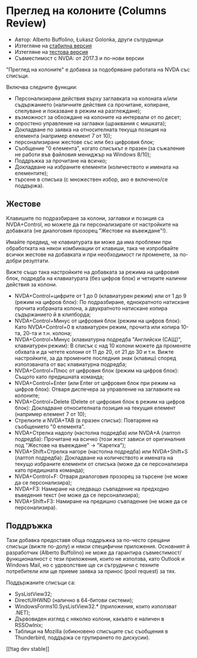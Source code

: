 # Преглед на колоните (Columns Review) #

* Автор: Alberto Buffolino, Łukasz Golonka, други сътрудници
* Изтегляне на [стабилна версия][stable]
* Изтегляне на [тестова версия][dev]
* Съвместимост с NVDA: от 2017.3 и по-нови версии

"Преглед на колоните" е добавка за подобряване работата на NVDA със списъци.

Включва следните функции:

* Персонализирани действия върху заглавката на колоната и/или съдържанието
  (наличните действия са прочитане, копиране, спелуване и показване в режим
  на разглеждане);
* възможност за обхождане на колоните на интервали от по десет;
* опростено управление на заглавки (щраквания с мишката);
* Докладване по заявка на относителната текуща позиция на елемента (например
  елемент 7 от 10);
* персонализирани жестове със или без цифровия блок;
* Съобщение "0 елемента", когато списъкът е празен (за съжаление не работи
  във файловия мениджър на Windows 8/10);
* Поддръжка за прочитане на всичко;
* Докладване на избраните елементи (количеството и имената на елементите);
* търсене в списъка (с множествен избор, ако е включено/се поддържа).

## Жестове

Клавишите по подразбиране за колони, заглавки и позиция са NVDA+Control, но
можете да ги персонализирате от настройките на добавката (не диалоговия
прозорец "Жестове на въвеждане"!).

Имайте предвид, че клавиатурата ви може да има проблеми при обработката на
някои комбинации от клавиши, така че изпробвайте всички жестове на добавката
и при необходимост ги променете, за по-добри резултати.

Вижте също така настройките на добавката за режима на цифровия блок,
подредба на клавиатурата (без цифров блок) и четирите налични действия за
колони.

* NVDA+Control+цифрите от 1 до 0 (клавиатурен режим) или от 1 до 9 (режим на
  цифров блок): По подразбиране, еднократното натискане прочита избраната
  колона, а двукратното натискане копира съдържанието й в клипборда;
* NVDA+Control+Минус от цифровия блок (режим на цифров блок): Като
  NVDA+Control+0 в клавиатурен режим, прочита или копира 10-та, 20-та и
  т.н. колона;
* NVDA+Control+Минус (клавиатурна подредба "Английски (САЩ)", клавиатурен
  режим): В списък с над 10 колони можете да променяте обхвата и да четете
  колони от 11 до 20, от 21 до 30 и т.н. Вижте настройките, за да промените
  последния знак (клавиш) според използваната от вас клавиатурна подредба;
* NVDA+Control+Плюс от цифровия блок (режим на цифров блок): Същото като
  предишната команда;
* NVDA+Control+Enter (или Enter от цифровия блок при режим на цифров блок):
  Отваря диспечера за управление на заглавките на колоните;
* NVDA+Control+Delete (Delete от цифровия блок в режим на цифров блок):
  Докладване относителната позиция на текущия елемент (например елемент 7 от
  10);
* Стрелките и NVDA+TAB (в празен списък): Повтаряне на съобщението "0
  елемента".
* NVDA+Стрелка надолу (настолна подредба) или NVDA+A (лаптоп подредба):
  Прочитане на всичко (този жест зависи от оригиналния под "Жестове на
  въвеждане" -> "Каретка");
* NVDA+Shift+Стрелка нагоре (настолна подредба) или NVDA+Shift+S (лаптоп
  подредба): Докладване на количеството и имената на текущо избраните
  елементи от списъка (може да се персонализира като предишната команда);
* NVDA+Control+F: Отваря диалоговия прозорец за търсене (не може да се
  персонализира);
* NVDA+F3: Намиране на следващо съвпадение на предходно въведения текст (не
  може да се персонализира);
* NVDA+Shift+F3: Намиране на предишно съвпадение (не може да се
  персонализира).

## Поддръжка

Тази добавка предоставя обща поддръжка за по-често срещани списъци (вижте
по-долу) и някои специфични приложения. Основният й разработчик (Alberto
Buffolino) не може да гарантира съвместимост/функционалност с тези
приложения, които не използва, като Outlook и Windows Mail, но с удоволствие
ще си сътрудничи с техните потребители или ще приеме заявка за принос (pool
request) за тях.

Поддържаните списъци са:

* SysListView32;
* DirectUIHWND (налично в 64-битови системи);
* WindowsForms10.SysListView32.* (приложения, които използват .NET);
* Дървовиден изглед с няколко колони, какъвто е наличен в RSSOwlnix;
* Таблици на Mozilla (обикновено списъците със съобщения в Thunderbird,
  поддържа се групирането по дискусии).


[[!tag dev stable]]


[stable]: https://www.nvaccess.org/addonStore/legacy?file=cr

[dev]: https://www.nvaccess.org/addonStore/legacy?file=cr-dev
